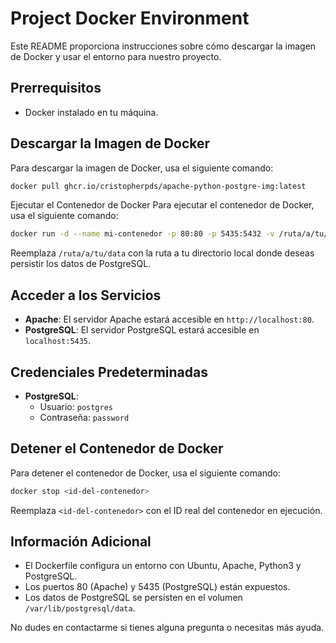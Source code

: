 # Project Docker Environment

Este README proporciona instrucciones sobre cómo descargar la imagen de Docker y usar el entorno para nuestro proyecto.

## Prerrequisitos

- Docker instalado en tu máquina.

## Descargar la Imagen de Docker

Para descargar la imagen de Docker, usa el siguiente comando:

```sh
docker pull ghcr.io/cristopherpds/apache-python-postgre-img:latest
```
Ejecutar el Contenedor de Docker
Para ejecutar el contenedor de Docker, usa el siguiente comando:

```sh
docker run -d --name mi-contenedor -p 80:80 -p 5435:5432 -v /ruta/a/tu/data:/var/lib/postgresql/data ghcr.io/cristopherpds/apache-python-postgre-img:latest
```


Reemplaza `/ruta/a/tu/data` con la ruta a tu directorio local donde deseas persistir los datos de PostgreSQL.

## Acceder a los Servicios

- **Apache**: El servidor Apache estará accesible en `http://localhost:80`.
- **PostgreSQL**: El servidor PostgreSQL estará accesible en `localhost:5435`.

## Credenciales Predeterminadas

- **PostgreSQL**:
  - Usuario: `postgres`
  - Contraseña: `password`

## Detener el Contenedor de Docker

Para detener el contenedor de Docker, usa el siguiente comando:

```sh
docker stop <id-del-contenedor>
```

Reemplaza `<id-del-contenedor>` con el ID real del contenedor en ejecución.

## Información Adicional

- El Dockerfile configura un entorno con Ubuntu, Apache, Python3 y PostgreSQL.
- Los puertos 80 (Apache) y 5435 (PostgreSQL) están expuestos.
- Los datos de PostgreSQL se persisten en el volumen `/var/lib/postgresql/data`.

No dudes en contactarme si tienes alguna pregunta o necesitas más ayuda.


